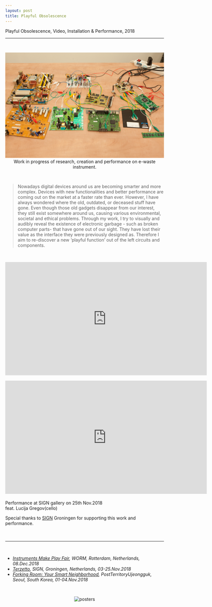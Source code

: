 ```yaml
---
layout: post
title: Playful Obsolescence
---
```


Playful Obsolescence, Video, Installation & Performance, 2018

***

<br/>
<div>
<p align="middle">
<img class="img_horizontal" src="/img/work_footage/playful_obsolescence.png" alt="playful obsolescence image" title="playful obsolescence"/>
<br/>
Work in progress of research, creation and performance on e-waste instrument.
</p>
</div>
<br/>


>Nowadays digital devices around us are becoming smarter and more complex. Devices with new functionalities and better performance are coming out on the market at a faster rate than ever. However, I have always wondered where the old, outdated, or deceased stuff have gone. Even though those old gadgets disappear from our interest, they still exist somewhere around us, causing various environmental, societal and ethical problems.
Through my work, I try to visually and audibly reveal the existence of electronic garbage - such as broken computer parts- that have gone out of our sight. They have lost their value as the interface they were previously designed as. Therefore I aim to re-discover a new ‘playful function’ out of the left circuits and components.


<br>
<p align="middle">
<div class="video-container">
<iframe src="https://player.vimeo.com/video/300018380?loop=1" width="640" height="360" frameborder="0" webkitallowfullscreen mozallowfullscreen allowfullscreen></iframe>
</div>
</p>
<p align="middle">
<div class="video-container">
<iframe src="https://player.vimeo.com/video/315482043" width="640" height="360" frameborder="0" webkitallowfullscreen mozallowfullscreen allowfullscreen></iframe>
</div>
<br/>
Performance at SIGN gallery on 25th Nov.2018 <br/>
feat. Lucija Gregov(cello)
</p>

Special thanks to <a href="https://sign2.nl/" target="blank">SIGN</a> Groningen for supporting this work and performance.
<br/><br/><br/>

<hr>

<br/>
<ul>
<li><i><a href="https://instrumentsmakeplay.nl/8-december-2018-instruments-make-play-fair-in-worm-rotterdam/" target="blank">Instruments Make Play Fair</a>, WORM, Rotterdam, Netherlands, 08.Dec.2018</i></li>
<li><i><a href="https://sign2.nl/" target="blank">Terzetto</a>, SIGN, Groningen, Netherlands, 03-25.Nov.2018</i></li>
<li><i><a href="http://ujeongguk.com/forking-room/" target="blank">Forking Room: Your Smart Neighborhood</a>, PostTerritoryUjeongguk, Seoul, South Korea, 01-04.Nov.2018</i></li>
</ul>
<br/>
<div class="img_row">
<p align="middle">
	<img class="img_poster" src="{{ site.baseurl }}/img/posters2.gif" alt="posters" title="posters"/>
  </p>
</div>

<br/><br/><br/>
